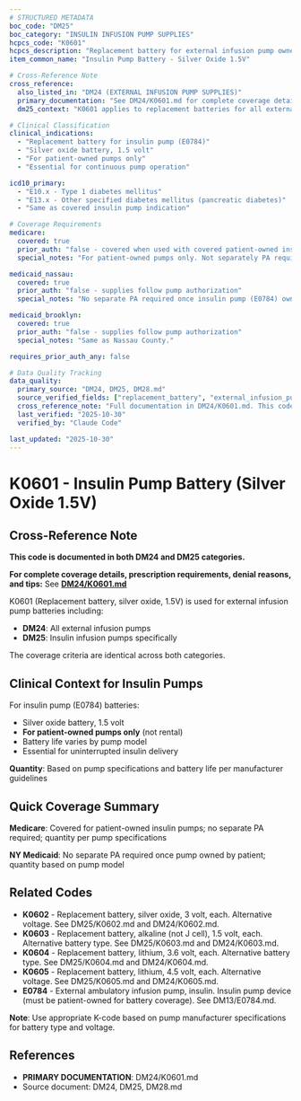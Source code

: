 ```yaml
---
# STRUCTURED METADATA
boc_code: "DM25"
boc_category: "INSULIN INFUSION PUMP SUPPLIES"
hcpcs_code: "K0601"
hcpcs_description: "Replacement battery for external infusion pump owned by patient, silver oxide, 1.5 volt, each"
item_common_name: "Insulin Pump Battery - Silver Oxide 1.5V"

# Cross-Reference Note
cross_reference:
  also_listed_in: "DM24 (EXTERNAL INFUSION PUMP SUPPLIES)"
  primary_documentation: "See DM24/K0601.md for complete coverage details"
  dm25_context: "K0601 applies to replacement batteries for all external infusion pumps including insulin pumps. Full documentation maintained in DM24."

# Clinical Classification
clinical_indications:
  - "Replacement battery for insulin pump (E0784)"
  - "Silver oxide battery, 1.5 volt"
  - "For patient-owned pumps only"
  - "Essential for continuous pump operation"

icd10_primary:
  - "E10.x - Type 1 diabetes mellitus"
  - "E13.x - Other specified diabetes mellitus (pancreatic diabetes)"
  - "Same as covered insulin pump indication"

# Coverage Requirements
medicare:
  covered: true
  prior_auth: "false - covered when used with covered patient-owned insulin pump"
  special_notes: "For patient-owned pumps only. Not separately PA required. Quantity based on battery life and pump model specifications."

medicaid_nassau:
  covered: true
  prior_auth: "false - supplies follow pump authorization"
  special_notes: "No separate PA required once insulin pump (E0784) owned by patient. Quantity based on pump specifications."

medicaid_brooklyn:
  covered: true
  prior_auth: "false - supplies follow pump authorization"
  special_notes: "Same as Nassau County."

requires_prior_auth_any: false

# Data Quality Tracking
data_quality:
  primary_source: "DM24, DM25, DM28.md"
  source_verified_fields: ["replacement_battery", "external_infusion_pump", "patient_owned", "silver_oxide_1.5v", "not_separately_pa"]
  cross_reference_note: "Full documentation in DM24/K0601.md. This code shared between DM24 (all infusion pump batteries) and DM25 (insulin pump batteries specifically)."
  last_verified: "2025-10-30"
  verified_by: "Claude Code"

last_updated: "2025-10-30"
---
```


# K0601 - Insulin Pump Battery (Silver Oxide 1.5V)

## Cross-Reference Note

**This code is documented in both DM24 and DM25 categories.**

**For complete coverage details, prescription requirements, denial reasons, and tips:** See **[DM24/K0601.md](../DM24/K0601.md)**

K0601 (Replacement battery, silver oxide, 1.5V) is used for external infusion pump batteries including:
- **DM24**: All external infusion pumps
- **DM25**: Insulin infusion pumps specifically

The coverage criteria are identical across both categories.

## Clinical Context for Insulin Pumps

For insulin pump (E0784) batteries:
- Silver oxide battery, 1.5 volt
- **For patient-owned pumps only** (not rental)
- Battery life varies by pump model
- Essential for uninterrupted insulin delivery

**Quantity**: Based on pump specifications and battery life per manufacturer guidelines

## Quick Coverage Summary

**Medicare**: Covered for patient-owned insulin pumps; no separate PA required; quantity per pump specifications

**NY Medicaid**: No separate PA required once pump owned by patient; quantity based on pump model

## Related Codes

- **K0602** - Replacement battery, silver oxide, 3 volt, each. Alternative voltage. See DM25/K0602.md and DM24/K0602.md.
- **K0603** - Replacement battery, alkaline (not J cell), 1.5 volt, each. Alternative battery type. See DM25/K0603.md and DM24/K0603.md.
- **K0604** - Replacement battery, lithium, 3.6 volt, each. Alternative battery type. See DM25/K0604.md and DM24/K0604.md.
- **K0605** - Replacement battery, lithium, 4.5 volt, each. Alternative voltage. See DM25/K0605.md and DM24/K0605.md.
- **E0784** - External ambulatory infusion pump, insulin. Insulin pump device (must be patient-owned for battery coverage). See DM13/E0784.md.

**Note**: Use appropriate K-code based on pump manufacturer specifications for battery type and voltage.

## References

- **PRIMARY DOCUMENTATION**: DM24/K0601.md
- Source document: DM24, DM25, DM28.md
